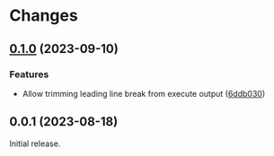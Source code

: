 # Changes

## [0.1.0](https://github.com/prantlf/v-osutil/compare/v0.0.1...v0.1.0) (2023-09-10)

### Features

* Allow trimming leading line break from execute output ([6ddb030](https://github.com/prantlf/v-osutil/commit/6ddb030378d655154347b52833d78e19105257f2))

## 0.0.1 (2023-08-18)

Initial release.
